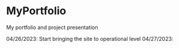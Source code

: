 # MyPortfolio
My portfolio and project presentation


04/26/2023: Start bringing the site to operational level
04/27/2023: 